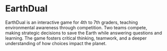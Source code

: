 # EarthDual
EarthDual is an interactive game for 4th to 7th graders, teaching environmental awareness through competition. Two teams compete, making strategic decisions to save the Earth while answering questions and learning. The game fosters critical thinking, teamwork, and a deeper understanding of how choices impact the planet.
